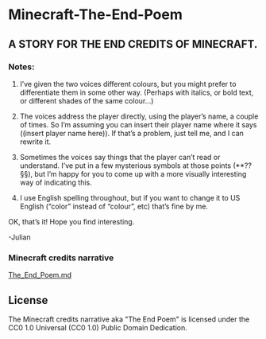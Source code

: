 # Minecraft-The-End-Poem

## A STORY FOR THE END CREDITS OF MINECRAFT.

### Notes:

1. I’ve given the two voices different colours, but you might prefer to differentiate them in some other way. (Perhaps with italics, or bold text, or different shades of the same colour…)

2. The voices address the player directly, using the player’s name, a couple of times. So I’m assuming you can insert their player name where it says ((insert player name here)). If that’s a problem, just tell me, and I can rewrite it.

3. Sometimes the voices say things that the player can’t read or understand. I’ve put in a few mysterious symbols at those points (**??§§), but I’m happy for you to come up with a more visually interesting way of indicating this.

4. I use English spelling throughout, but if you want to change it to US English (“color” instead of “colour”, etc) that’s fine by me.

OK, that’s it! Hope you find interesting.

-Julian

### Minecraft credits narrative

[The_End_Poem.md](./The_End_Poem.md)

## License

The Minecraft credits narrative aka "The End Poem" is licensed under the CC0 1.0 Universal (CC0 1.0) Public Domain Dedication.

